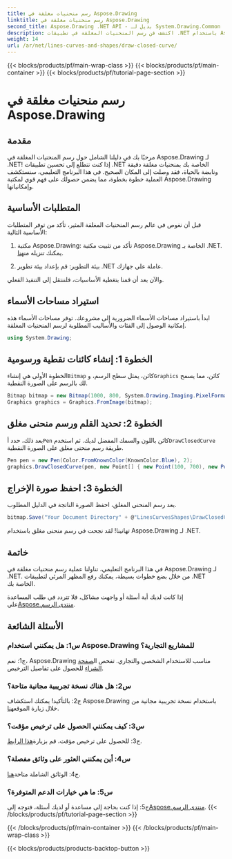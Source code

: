 ```yaml
---
title: رسم منحنيات مغلقة في Aspose.Drawing
linktitle: رسم منحنيات مغلقة في Aspose.Drawing
second_title: Aspose.Drawing .NET API - بديل لـ System.Drawing.Common
description: اكتشف فن رسم المنحنيات المغلقة في تطبيقات .NET باستخدام Aspose.Drawing. ارفع مستوى صورك دون عناء.
weight: 14
url: /ar/net/lines-curves-and-shapes/draw-closed-curve/
---
```


{{< blocks/products/pf/main-wrap-class >}}
{{< blocks/products/pf/main-container >}}
{{< blocks/products/pf/tutorial-page-section >}}

# رسم منحنيات مغلقة في Aspose.Drawing

## مقدمة

مرحبًا بك في دليلنا الشامل حول رسم المنحنيات المغلقة في Aspose.Drawing لـ .NET! إذا كنت تتطلع إلى تحسين تطبيقات .NET الخاصة بك بمنحنيات مغلقة دقيقة ونابضة بالحياة، فقد وصلت إلى المكان الصحيح. في هذا البرنامج التعليمي، سنستكشف العملية خطوة بخطوة، مما يضمن حصولك على فهم قوي لمكتبة Aspose.Drawing وإمكانياتها.

## المتطلبات الأساسية

قبل أن نغوص في عالم رسم المنحنيات المغلقة المثير، تأكد من توفر المتطلبات الأساسية التالية:

1.  مكتبة Aspose.Drawing: تأكد من تثبيت مكتبة Aspose.Drawing الخاصة بـ .NET. يمكنك تنزيله من[هنا](https://releases.aspose.com/drawing/net/).

2. بيئة التطوير: قم بإعداد بيئة تطوير .NET عاملة على جهازك.

والآن بعد أن قمنا بتغطية الأساسيات، فلننتقل إلى التنفيذ الفعلي.

## استيراد مساحات الأسماء

ابدأ باستيراد مساحات الأسماء الضرورية إلى مشروعك. توفر مساحات الأسماء هذه إمكانية الوصول إلى الفئات والأساليب المطلوبة لرسم المنحنيات المغلقة.

```csharp
using System.Drawing;
```

## الخطوة 1: إنشاء كائنات نقطية ورسومية

 الخطوة الأولى هي إنشاء`Bitmap` كائن، يمثل سطح الرسم، و`Graphics` كائن، مما يسمح لك بالرسم على الصورة النقطية.

```csharp
Bitmap bitmap = new Bitmap(1000, 800, System.Drawing.Imaging.PixelFormat.Format32bppPArgb);
Graphics graphics = Graphics.FromImage(bitmap);
```

## الخطوة 2: تحديد القلم ورسم منحنى مغلق

 بعد ذلك، حدد أ`Pen` كائن باللون والسمك المفضل لديك. ثم استخدم`DrawClosedCurve` طريقة رسم منحنى مغلق على الصورة النقطية.

```csharp
Pen pen = new Pen(Color.FromKnownColor(KnownColor.Blue), 2);
graphics.DrawClosedCurve(pen, new Point[] { new Point(100, 700), new Point(350, 600), new Point(500, 500), new Point(650, 600), new Point(900, 700) });
```

## الخطوة 3: احفظ صورة الإخراج

بعد رسم المنحنى المغلق، احفظ الصورة الناتجة في الدليل المطلوب.

```csharp
bitmap.Save("Your Document Directory" + @"LinesCurvesShapes\DrawClosedCurve_out.png");
```

تهانينا! لقد نجحت في رسم منحنى مغلق باستخدام Aspose.Drawing لـ .NET.

## خاتمة

في هذا البرنامج التعليمي، تناولنا عملية رسم منحنيات مغلقة في Aspose.Drawing لـ .NET. من خلال بضع خطوات بسيطة، يمكنك رفع المظهر المرئي لتطبيقات .NET الخاصة بك.

 إذا كانت لديك أية أسئلة أو واجهت مشاكل، فلا تتردد في طلب المساعدة على[Aspose.منتدى الرسم](https://forum.aspose.com/c/diagram/17).

## الأسئلة الشائعة

### س1: هل يمكنني استخدام Aspose.Drawing للمشاريع التجارية؟

 ج1: نعم، Aspose.Drawing مناسب للاستخدام الشخصي والتجاري. تفحص ال[صفحة الشراء](https://purchase.aspose.com/buy) للحصول على تفاصيل الترخيص.

### س2: هل هناك نسخة تجريبية مجانية متاحة؟

 ج2: بالتأكيد! يمكنك استكشاف Aspose.Drawing باستخدام نسخة تجريبية مجانية من خلال زيارة الموقع[هنا](https://releases.aspose.com/).

### س3: كيف يمكنني الحصول على ترخيص مؤقت؟

 ج3: للحصول على ترخيص مؤقت، قم بزيارة[هذا الرابط](https://purchase.aspose.com/temporary-license/).

### س4: أين يمكنني العثور على وثائق مفصلة؟

 ج4: الوثائق الشاملة متاحة[هنا](https://reference.aspose.com/drawing/net/).

### س5: ما هي خيارات الدعم المتوفرة؟

 ج5: إذا كنت بحاجة إلى مساعدة أو لديك أسئلة، فتوجه إلى[Aspose.منتدى الرسم](https://forum.aspose.com/c/diagram/17).
{{< /blocks/products/pf/tutorial-page-section >}}

{{< /blocks/products/pf/main-container >}}
{{< /blocks/products/pf/main-wrap-class >}}

{{< blocks/products/products-backtop-button >}}
